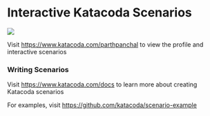 # Interactive Katacoda Scenarios

[![](http://shields.katacoda.com/katacoda/parthpanchal/count.svg)](https://www.katacoda.com/parthpanchal "Get your profile on Katacoda.com")

Visit https://www.katacoda.com/parthpanchal to view the profile and interactive scenarios

### Writing Scenarios
Visit https://www.katacoda.com/docs to learn more about creating Katacoda scenarios

For examples, visit https://github.com/katacoda/scenario-example
